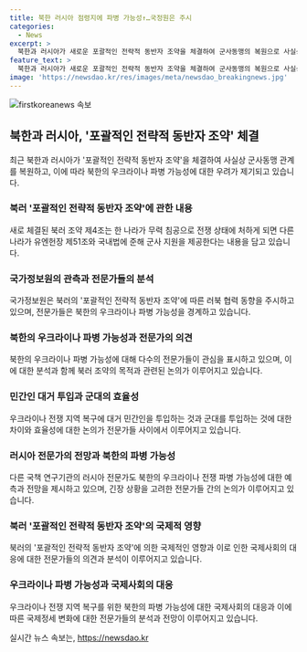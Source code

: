 ```yaml
---
title: 북한 러시아 점령지에 파병 가능성↑…국정원은 주시
categories:
  - News
excerpt: >
  북한과 러시아가 새로운 포괄적인 전략적 동반자 조약을 체결하여 군사동맹의 복원으로 사실상 군사 협력 가능성이 증가하고 있다. 이에 따라 북한의 우크라이나 파병 가능성이 관심을 끌고 있으며, 국가정보원은 북러의 협력 동향을 주시하고 있다. 전문가들은 러시아가 점령한 우크라이나 지역에 북한군이 투입될 가능성을 지적하고 있으며, 북러 조약은 이에 대한 군사 지원을 포함하고 있다. 이로 인해 북한의 우크라이나 파병 가능성이 현실적 시나리오로 여겨지고 있으며, 국제적 문제와 군대의 효율성 등에 관한 논의가 이어지고 있다.
feature_text: >
  북한과 러시아가 새로운 포괄적인 전략적 동반자 조약을 체결하여 군사동맹의 복원으로 사실상 군사 협력 가능성이 증가하고 있다. 이에 따라 북한의 우크라이나 파병 가능성이 관심을 끌고 있으며, 국가정보원은 북러의 협력 동향을 주시하고 있다. 전문가들은 러시아가 점령한 우크라이나 지역에 북한군이 투입될 가능성을 지적하고 있으며, 북러 조약은 이에 대한 군사 지원을 포함하고 있다. 이로 인해 북한의 우크라이나 파병 가능성이 현실적 시나리오로 여겨지고 있으며, 국제적 문제와 군대의 효율성 등에 관한 논의가 이어지고 있다.
image: 'https://newsdao.kr/res/images/meta/newsdao_breakingnews.jpg'
---
```


<p><img src="https://newsdao.kr/res/images/meta/newsdao_breakingnews.jpg" alt="firstkoreanews 속보" /></p>

<h2 data-ke-size="size26">북한과 러시아, '포괄적인 전략적 동반자 조약' 체결</h2>

<p data-ke-size="size16">최근 북한과 러시아가 '포괄적인 전략적 동반자 조약'을 체결하여 사실상 군사동맹 관계를 복원하고, 이에 따라 북한의 우크라이나 파병 가능성에 대한 우려가 제기되고 있습니다.</p>

<h3>북러 '포괄적인 전략적 동반자 조약'에 관한 내용</h3>

<p data-ke-size="size16">새로 체결된 북러 조약 제4조는 한 나라가 무력 침공으로 전쟁 상태에 처하게 되면 다른 나라가 유엔헌장 제51조와 국내법에 준해 군사 지원을 제공한다는 내용을 담고 있습니다.</p>

<h3>국가정보원의 관측과 전문가들의 분석</h3>

<p data-ke-size="size16">국가정보원은 북러의 '포괄적인 전략적 동반자 조약'에 따른 러북 협력 동향을 주시하고 있으며, 전문가들은 북한의 우크라이나 파병 가능성을 경계하고 있습니다.</p>

<h3>북한의 우크라이나 파병 가능성과 전문가의 의견</h3>

<p data-ke-size="size16">북한의 우크라이나 파병 가능성에 대해 다수의 전문가들이 관심을 표시하고 있으며, 이에 대한 분석과 함께 북러 조약의 목적과 관련된 논의가 이루어지고 있습니다.</p>

<h3>민간인 대거 투입과 군대의 효율성</h3>

<p data-ke-size="size16">우크라이나 전쟁 지역 복구에 대거 민간인을 투입하는 것과 군대를 투입하는 것에 대한 차이와 효율성에 대한 논의가 전문가들 사이에서 이루어지고 있습니다.</p>

<h3>러시아 전문가의 전망과 북한의 파병 가능성</h3>

<p data-ke-size="size16">다른 국책 연구기관의 러시아 전문가도 북한의 우크라이나 전쟁 파병 가능성에 대한 예측과 전망을 제시하고 있으며, 긴장 상황을 고려한 전문가들 간의 논의가 이루어지고 있습니다.</p>

<h3>북러 '포괄적인 전략적 동반자 조약'의 국제적 영향</h3>

<p data-ke-size="size16">북러의 '포괄적인 전략적 동반자 조약'에 의한 국제적인 영향과 이로 인한 국제사회의 대응에 대한 전문가들의 의견과 분석이 이루어지고 있습니다.</p>

<h3>우크라이나 파병 가능성과 국제사회의 대응</h3>

<p data-ke-size="size16">우크라이나 전쟁 지역 복구를 위한 북한의 파병 가능성에 대한 국제사회의 대응과 이에 따른 국제정세 변화에 대한 전문가들의 분석과 전망이 이루어지고 있습니다.</p>
실시간 뉴스 속보는, <a href="https://newsdao.kr" rel="dofollow">https://newsdao.kr</a>


